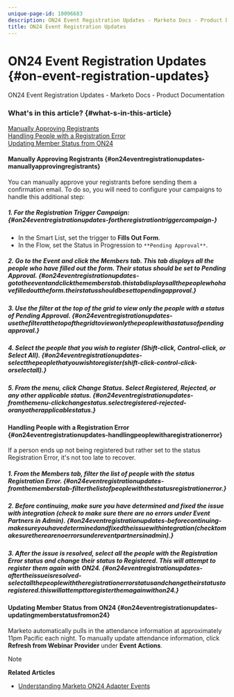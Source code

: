 ```yaml
---
unique-page-id: 10096683
description: ON24 Event Registration Updates - Marketo Docs - Product Documentation
title: ON24 Event Registration Updates
---
```


# ON24 Event Registration Updates {#on-event-registration-updates}

ON24 Event Registration Updates - Marketo Docs - Product Documentation

### What's in this article? {#what-s-in-this-article}

[Manually Approving Registrants](#on24eventregistrationupdates-manuallyapprovingregistrants)  
[Handling People with a Registration Error](#on24eventregistrationupdates-handlingpeoplewitharegistrationerror)  
[Updating Member Status from ON24](#on24eventregistrationupdates-updatingmemberstatusfromon24)

#### Manually Approving Registrants {#on24eventregistrationupdates-manuallyapprovingregistrants}

You can manually approve your registrants before sending them a confirmation email. To do so, you will need to configure your campaigns to handle this additional step:

##### 1. For the Registration Trigger Campaign: {#on24eventregistrationupdates-fortheregistrationtriggercampaign-}

* In the Smart List, set the trigger to **Fills Out Form**.
* In the Flow, set the Status in Progression to `**Pending Approval**`.

##### 2. Go to the Event and click the Members tab. This tab displays all the people who have filled out the form. Their status should be set to Pending Approval. {#on24eventregistrationupdates-gototheeventandclickthememberstab.thistabdisplaysallthepeoplewhohavefilledouttheform.theirstatusshouldbesettopendingapproval.}

##### 3. Use the filter at the top of the grid to view only the people with a status of Pending Approval. {#on24eventregistrationupdates-usethefilteratthetopofthegridtoviewonlythepeoplewithastatusofpendingapproval.}

##### 4. Select the people that you wish to register (Shift-click, Control-click, or Select All). {#on24eventregistrationupdates-selectthepeoplethatyouwishtoregister(shift-click-control-click-orselectall).}

##### 5. From the menu, click Change Status. Select Registered, Rejected, or any other applicable status. {#on24eventregistrationupdates-fromthemenu-clickchangestatus.selectregistered-rejected-oranyotherapplicablestatus.}

#### Handling People with a Registration Error {#on24eventregistrationupdates-handlingpeoplewitharegistrationerror}

If a person ends up not being registered but rather set to the status Registration Error, it's not too late to recover.

##### 1. From the Members tab, filter the list of people with the status Registration Error.  {#on24eventregistrationupdates-fromthememberstab-filterthelistofpeoplewiththestatusregistrationerror.}

##### 2. Before continuing, make sure you have determined and fixed the issue with integration (check to make sure there are no errors under Event Partners in Admin).  {#on24eventregistrationupdates-beforecontinuing-makesureyouhavedeterminedandfixedtheissuewithintegration(checktomakesuretherearenoerrorsundereventpartnersinadmin).}

##### 3. After the issue is resolved, select all the people with the Registration Error status and change their status to Registered. This will attempt to register them again with ON24. {#on24eventregistrationupdates-aftertheissueisresolved-selectallthepeoplewiththeregistrationerrorstatusandchangetheirstatustoregistered.thiswillattempttoregisterthemagainwithon24.}

#### Updating Member Status from ON24 {#on24eventregistrationupdates-updatingmemberstatusfromon24}

Marketo automatically pulls in the attendance information at approximately 11pm Pacific each night. To manually update attendance information, click **Refresh from Webinar Provider** under **Event Actions**.

>[!NOTE]
>
>**Related Articles**
>
>* [Understanding Marketo ON24 Adapter Events](understanding-marketo-on24-adapter-events.md)
>

